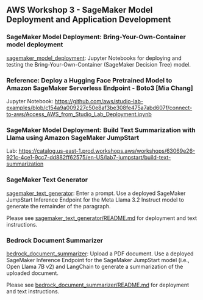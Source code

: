 ## AWS Workshop 3 - SageMaker Model Deployment and Application Development

### SageMaker Model Deployment: Bring-Your-Own-Container model deployment

[sagemaker_model_deployment](sagemaker_model_deployment): Jupyter Notebooks for deploying and testing the Bring-Your-Own-Container (SageMaker Decision Tree) model.

### Reference: Deploy a Hugging Face Pretrained Model to Amazon SageMaker Serverless Endpoint - Boto3 [Mia Chang]

Jupyter Notebook: https://github.com/aws/studio-lab-examples/blob/c154a9a009227c50e8af3be308fe475a7abd607f/connect-to-aws/Access_AWS_from_Studio_Lab_Deployment.ipynb

### SageMaker Model Deployment: Build Text Summarization with Llama using Amazon SageMaker JumpStart

Lab: https://catalog.us-east-1.prod.workshops.aws/workshops/63069e26-921c-4ce1-9cc7-dd882ff62575/en-US/lab7-jumpstart/build-text-summarization

### SageMaker Text Generator

[sagemaker_text_generator](sagemaker_text_generator): Enter a prompt. Use a deployed SageMaker JumpStart Inference Endpoint for the Meta Llama 3.2 Instruct model to generate the remainder of the paragraph.

Please see [sagemaker_text_generator/README.md](sagemaker_text_generator/README.md) for deployment and text instructions.

### Bedrock Document Summarizer

[bedrock_document_summarizer](bedrock_document_summarizer): Upload a PDF document. Use a deployed SageMaker Inference Endpoint for the SageMaker JumpStart model (i.e., Open Llama 7B v2) and LangChain to generate a summarization of the uploaded document.

Please see [bedrock_document_summarizer/README.md](bedrock_document_summarizer/README.md) for deployment and text instructions.
